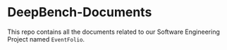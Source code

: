 # DeepBench-Documents

This repo contains all the documents related to our Software Engineering Project named `EventFolio`.
